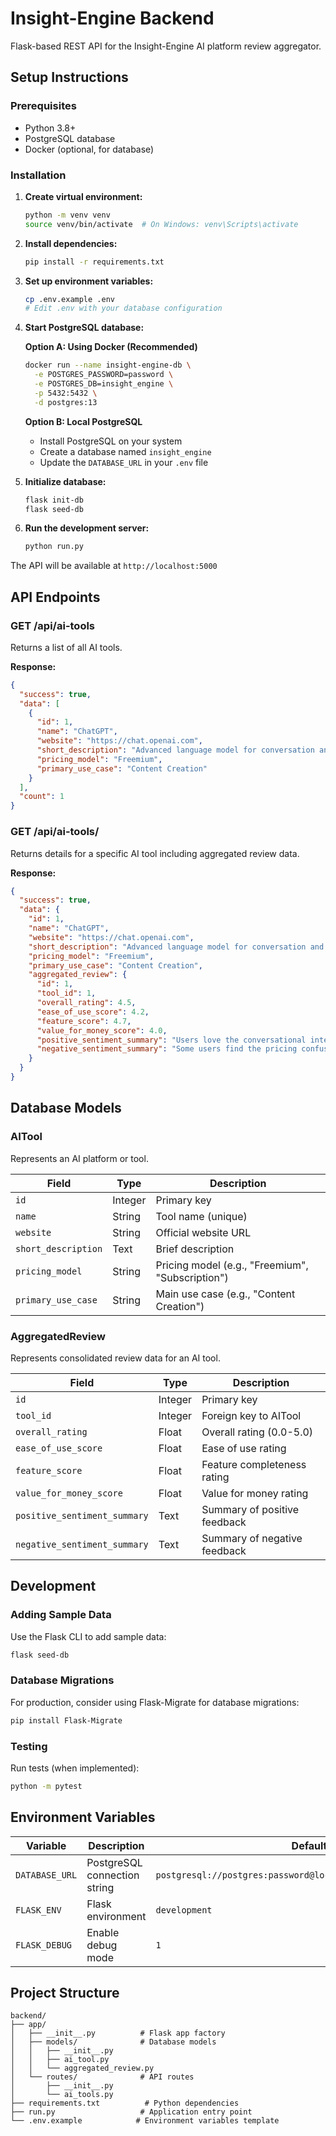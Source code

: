 # Insight-Engine Backend

Flask-based REST API for the Insight-Engine AI platform review aggregator.

## Setup Instructions

### Prerequisites

- Python 3.8+
- PostgreSQL database
- Docker (optional, for database)

### Installation

1. **Create virtual environment:**
   ```bash
   python -m venv venv
   source venv/bin/activate  # On Windows: venv\Scripts\activate
   ```

2. **Install dependencies:**
   ```bash
   pip install -r requirements.txt
   ```

3. **Set up environment variables:**
   ```bash
   cp .env.example .env
   # Edit .env with your database configuration
   ```

4. **Start PostgreSQL database:**
   
   **Option A: Using Docker (Recommended)**
   ```bash
   docker run --name insight-engine-db \
     -e POSTGRES_PASSWORD=password \
     -e POSTGRES_DB=insight_engine \
     -p 5432:5432 \
     -d postgres:13
   ```
   
   **Option B: Local PostgreSQL**
   - Install PostgreSQL on your system
   - Create a database named `insight_engine`
   - Update the `DATABASE_URL` in your `.env` file

5. **Initialize database:**
   ```bash
   flask init-db
   flask seed-db
   ```

6. **Run the development server:**
   ```bash
   python run.py
   ```

The API will be available at `http://localhost:5000`

## API Endpoints

### GET /api/ai-tools
Returns a list of all AI tools.

**Response:**
```json
{
  "success": true,
  "data": [
    {
      "id": 1,
      "name": "ChatGPT",
      "website": "https://chat.openai.com",
      "short_description": "Advanced language model for conversation and text generation",
      "pricing_model": "Freemium",
      "primary_use_case": "Content Creation"
    }
  ],
  "count": 1
}
```

### GET /api/ai-tools/<id>
Returns details for a specific AI tool including aggregated review data.

**Response:**
```json
{
  "success": true,
  "data": {
    "id": 1,
    "name": "ChatGPT",
    "website": "https://chat.openai.com",
    "short_description": "Advanced language model for conversation and text generation",
    "pricing_model": "Freemium",
    "primary_use_case": "Content Creation",
    "aggregated_review": {
      "id": 1,
      "tool_id": 1,
      "overall_rating": 4.5,
      "ease_of_use_score": 4.2,
      "feature_score": 4.7,
      "value_for_money_score": 4.0,
      "positive_sentiment_summary": "Users love the conversational interface",
      "negative_sentiment_summary": "Some users find the pricing confusing"
    }
  }
}
```

## Database Models

### AITool
Represents an AI platform or tool.

| Field | Type | Description |
|-------|------|-------------|
| `id` | Integer | Primary key |
| `name` | String | Tool name (unique) |
| `website` | String | Official website URL |
| `short_description` | Text | Brief description |
| `pricing_model` | String | Pricing model (e.g., "Freemium", "Subscription") |
| `primary_use_case` | String | Main use case (e.g., "Content Creation") |

### AggregatedReview
Represents consolidated review data for an AI tool.

| Field | Type | Description |
|-------|------|-------------|
| `id` | Integer | Primary key |
| `tool_id` | Integer | Foreign key to AITool |
| `overall_rating` | Float | Overall rating (0.0-5.0) |
| `ease_of_use_score` | Float | Ease of use rating |
| `feature_score` | Float | Feature completeness rating |
| `value_for_money_score` | Float | Value for money rating |
| `positive_sentiment_summary` | Text | Summary of positive feedback |
| `negative_sentiment_summary` | Text | Summary of negative feedback |

## Development

### Adding Sample Data

Use the Flask CLI to add sample data:

```bash
flask seed-db
```

### Database Migrations

For production, consider using Flask-Migrate for database migrations:

```bash
pip install Flask-Migrate
```

### Testing

Run tests (when implemented):

```bash
python -m pytest
```

## Environment Variables

| Variable | Description | Default |
|----------|-------------|---------|
| `DATABASE_URL` | PostgreSQL connection string | `postgresql://postgres:password@localhost:5432/insight_engine` |
| `FLASK_ENV` | Flask environment | `development` |
| `FLASK_DEBUG` | Enable debug mode | `1` |

## Project Structure

```
backend/
├── app/
│   ├── __init__.py          # Flask app factory
│   ├── models/              # Database models
│   │   ├── __init__.py
│   │   ├── ai_tool.py
│   │   └── aggregated_review.py
│   └── routes/              # API routes
│       ├── __init__.py
│       └── ai_tools.py
├── requirements.txt          # Python dependencies
├── run.py                   # Application entry point
└── .env.example            # Environment variables template
``` 